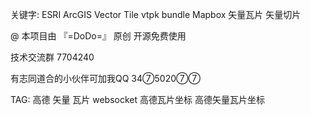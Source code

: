 ﻿关键字: ESRI ArcGIS Vector Tile vtpk bundle Mapbox 矢量瓦片 矢量切片

@ 本项目由 『=DoDo=』 原创 开源免费使用

技术交流群 7704240

有志同道合的小伙伴可加我QQ 34⑦5020⑦⑦

TAG:
高德 矢量 瓦片 websocket 高德瓦片坐标 高德矢量瓦片坐标